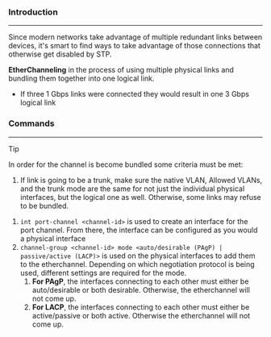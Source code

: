 ### Introduction
---
Since modern networks take advantage of multiple redundant links between devices, it's smart to find ways to take advantage of those connections that otherwise get disabled by STP.

**EtherChanneling** in the process of using multiple physical links and bundling them together into one logical link.
- If three 1 Gbps links were connected they would result in one 3 Gbps logical link

### Commands
---
>[!tip]
>In order for the channel is become bundled some criteria must be met:
>1. If link is going to be a trunk, make sure the native VLAN, Allowed VLANs, and the trunk mode are the same for not just the individual physical interfaces, but the logical one as well. Otherwise, some links may refuse to be bundled.

1. `int port-channel <channel-id>` is used to create an interface for the port channel. From there, the interface can be configured as you would a physical interface
2. `channel-group <channel-id> mode <auto/desirable (PAgP) | passive/active (LACP)>` is used on the physical interfaces to add them to the etherchannel. Depending on which negotiation protocol is being used, different settings are required for the mode.
	1. **For PAgP**, the interfaces connecting to each other must either be auto/desirable or both desirable. Otherwise, the etherchannel will not come up. 
	2. **For LACP**, the interfaces connecting to each other must either be active/passive or both active. Otherwise the etherchannel will not come up.



